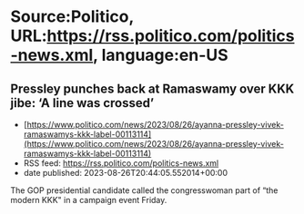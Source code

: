 # Source:Politico, URL:https://rss.politico.com/politics-news.xml, language:en-US

## Pressley punches back at Ramaswamy over KKK jibe: ‘A line was crossed’
 - [https://www.politico.com/news/2023/08/26/ayanna-pressley-vivek-ramaswamys-kkk-label-00113114](https://www.politico.com/news/2023/08/26/ayanna-pressley-vivek-ramaswamys-kkk-label-00113114)
 - RSS feed: https://rss.politico.com/politics-news.xml
 - date published: 2023-08-26T20:44:05.552014+00:00

The GOP presidential candidate called the congresswoman part of “the modern KKK" in a campaign event Friday.

